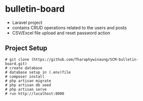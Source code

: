 # bulletin-board
- Laravel project
- contains CRUD operations related to the users and posts
- CSV/Excel file upload and reset password action

## Project Setup
```
# git clone (https://github.com/Tharaphywinaung/SCM-bulletin-board.git)
# create database
# database setup in (.env)file
# composer install
# php artisan migrate
# php artisan db seed
# php artisan serve
# run http://localhost:8000
```

